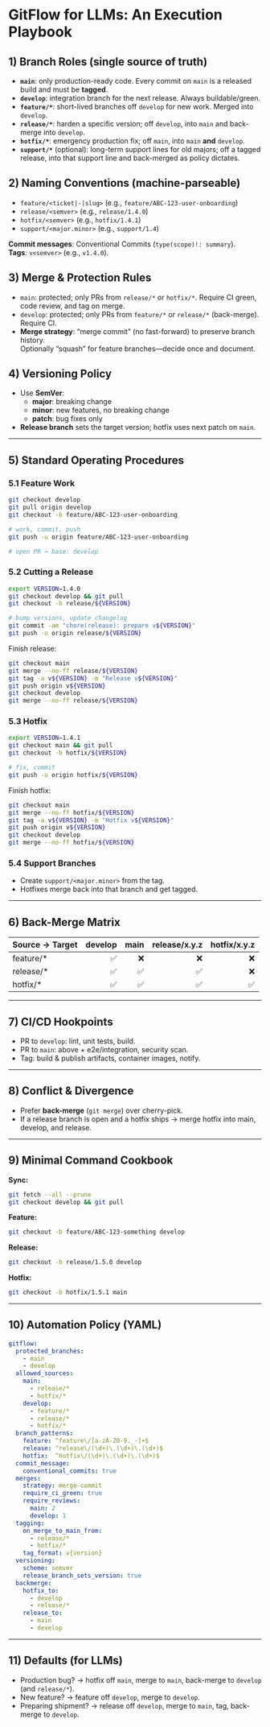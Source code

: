 # GitFlow for LLMs: An Execution Playbook

## 1) Branch Roles (single source of truth)
- **`main`**: only production-ready code. Every commit on `main` is a released build and must be **tagged**.
- **`develop`**: integration branch for the next release. Always buildable/green.
- **`feature/*`**: short-lived branches off `develop` for new work. Merged into `develop`.
- **`release/*`**: harden a specific version; off `develop`, into `main` and back-merge into `develop`.
- **`hotfix/*`**: emergency production fix; off `main`, into `main` **and** `develop`.
- **`support/*`** (optional): long-term support lines for old majors; off a tagged release, into that support line and back-merged as policy dictates.

## 2) Naming Conventions (machine-parseable)
- `feature/<ticket|-|slug>` (e.g., `feature/ABC-123-user-onboarding`)
- `release/<semver>` (e.g., `release/1.4.0`)
- `hotfix/<semver>` (e.g., `hotfix/1.4.1`)
- `support/<major.minor>` (e.g., `support/1.4`)

**Commit messages**: Conventional Commits (`type(scope)!: summary`).  
**Tags**: `v<semver>` (e.g., `v1.4.0`).

## 3) Merge & Protection Rules
- `main`: protected; only PRs from `release/*` or `hotfix/*`. Require CI green, code review, and tag on merge.
- `develop`: protected; only PRs from `feature/*` or `release/*` (back-merge). Require CI.
- **Merge strategy**: “merge commit” (no fast-forward) to preserve branch history.  
  Optionally “squash” for feature branches—decide once and document.

## 4) Versioning Policy
- Use **SemVer**:
  - **major**: breaking change
  - **minor**: new features, no breaking change
  - **patch**: bug fixes only
- **Release branch** sets the target version; hotfix uses next patch on `main`.

---

## 5) Standard Operating Procedures

### 5.1 Feature Work
```bash
git checkout develop
git pull origin develop
git checkout -b feature/ABC-123-user-onboarding

# work, commit, push
git push -u origin feature/ABC-123-user-onboarding

# open PR → base: develop
```

### 5.2 Cutting a Release
```bash
export VERSION=1.4.0
git checkout develop && git pull
git checkout -b release/${VERSION}

# bump versions, update changelog
git commit -am "chore(release): prepare v${VERSION}"
git push -u origin release/${VERSION}
```

Finish release:
```bash
git checkout main
git merge --no-ff release/${VERSION}
git tag -a v${VERSION} -m "Release v${VERSION}"
git push origin v${VERSION}
git checkout develop
git merge --no-ff release/${VERSION}
```

### 5.3 Hotfix
```bash
export VERSION=1.4.1
git checkout main && git pull
git checkout -b hotfix/${VERSION}

# fix, commit
git push -u origin hotfix/${VERSION}
```

Finish hotfix:
```bash
git checkout main
git merge --no-ff hotfix/${VERSION}
git tag -a v${VERSION} -m "Hotfix v${VERSION}"
git push origin v${VERSION}
git checkout develop
git merge --no-ff hotfix/${VERSION}
```

### 5.4 Support Branches
- Create `support/<major.minor>` from the tag.
- Hotfixes merge back into that branch and get tagged.

---

## 6) Back-Merge Matrix

| Source → Target | develop | main | release/x.y.z | hotfix/x.y.z |
|---|---:|---:|---:|---:|
| feature/*       | ✅ | ❌ | ❌ | ❌ |
| release/*       | ✅ | ✅ | ✅ | ❌ |
| hotfix/*        | ✅ | ✅ | ✅ | ✅ |

---

## 7) CI/CD Hookpoints
- PR to `develop`: lint, unit tests, build.
- PR to `main`: above + e2e/integration, security scan.
- Tag: build & publish artifacts, container images, notify.

---

## 8) Conflict & Divergence
- Prefer **back-merge** (`git merge`) over cherry-pick.
- If a release branch is open and a hotfix ships → merge hotfix into main, develop, and release.

---

## 9) Minimal Command Cookbook

**Sync:**
```bash
git fetch --all --prune
git checkout develop && git pull
```

**Feature:**
```bash
git checkout -b feature/ABC-123-something develop
```

**Release:**
```bash
git checkout -b release/1.5.0 develop
```

**Hotfix:**
```bash
git checkout -b hotfix/1.5.1 main
```

---

## 10) Automation Policy (YAML)
```yaml
gitflow:
  protected_branches:
    - main
    - develop
  allowed_sources:
    main:
      - release/*
      - hotfix/*
    develop:
      - feature/*
      - release/*
      - hotfix/*
  branch_patterns:
    feature: ^feature\/[a-zA-Z0-9._-]+$
    release: ^release\/(\d+)\.(\d+)\.(\d+)$
    hotfix:  ^hotfix\/(\d+)\.(\d+)\.(\d+)$
  commit_message:
    conventional_commits: true
  merges:
    strategy: merge-commit
    require_ci_green: true
    require_reviews:
      main: 2
      develop: 1
  tagging:
    on_merge_to_main_from:
      - release/*
      - hotfix/*
    tag_format: v{version}
  versioning:
    scheme: semver
    release_branch_sets_version: true
  backmerge:
    hotfix_to:
      - develop
      - release/*
    release_to:
      - main
      - develop
```

---

## 11) Defaults (for LLMs)
- Production bug? → hotfix off `main`, merge to `main`, back-merge to `develop` (and `release/*`).
- New feature? → feature off `develop`, merge to `develop`.
- Preparing shipment? → release off `develop`, merge to `main`, tag, back-merge to `develop`.
